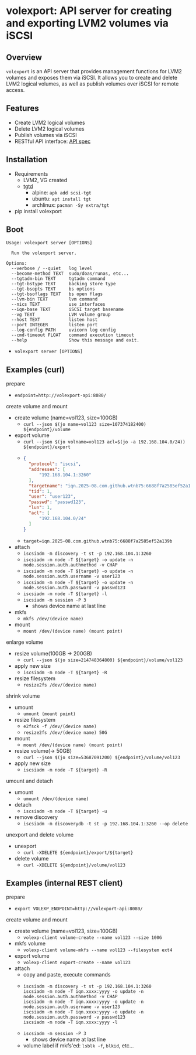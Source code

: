 # volexport: API server for creating and exporting LVM2 volumes via iSCSI

## Overview

`volexport` is an API server that provides management functions for LVM2 volumes and exposes them via iSCSI. It allows you to create and delete LVM2 logical volumes, as well as publish volumes over iSCSI for remote access.

## Features

- Create LVM2 logical volumes
- Delete LVM2 logical volumes
- Publish volumes via iSCSI
- RESTful API interface: [API spec](https://wtnb75.github.io/volexport/api/)

## Installation

- Requirements
    - LVM2, VG created
    - [tgtd](https://github.com/fujita/tgt)
        - alpine: `apk add scsi-tgt`
        - ubuntu: `apt install tgt`
        - archlinux: `pacman -Sy extra/tgt`
- pip install volexport

## Boot

```plaintext
Usage: volexport server [OPTIONS]

  Run the volexport server.

Options:
  --verbose / --quiet   log level
  --become-method TEXT  sudo/doas/runas, etc...
  --tgtadm-bin TEXT     tgtadm command
  --tgt-bstype TEXT     backing store type
  --tgt-bsopts TEXT     bs options
  --tgt-bsoflags TEXT   bs open flags
  --lvm-bin TEXT        lvm command
  --nics TEXT           use interfaces
  --iqn-base TEXT       iSCSI target basename
  --vg TEXT             LVM volume group
  --host TEXT           listen host
  --port INTEGER        listen port
  --log-config PATH     uvicorn log config
  --cmd-timeout FLOAT   command execution timeout
  --help                Show this message and exit.
```

- `volexport server [OPTIONS]`

## Examples (curl)

prepare

- `endpoint=http://volexport-api:8080/`

create volume and mount

- create volume (name=vol123, size=100GB)
    - `curl --json $(jo name=vol123 size=107374182400) ${endpoint}/volume`
- export volume
    - `curl --json $(jo volname=vol123 acl=$(jo -a 192.168.104.0/24)) ${endpoint}/export`
    - ```json
      {
        "protocol": "iscsi",
        "addresses": [
            "192.168.104.1:3260"
        ],
        "targetname": "iqn.2025-08.com.github.wtnb75:6688f7a2585ef52a139b",
        "tid": 1,
        "user": "user123",
        "passwd": "passwd123",
        "lun": 1,
        "acl": [
            "192.168.104.0/24"
        ]
      }
      ```
    - `target=iqn.2025-08.com.github.wtnb75:6688f7a2585ef52a139b`
- attach
    - `iscsiadm -m discovery -t st -p 192.168.104.1:3260`
    - `iscsiadm -m node -T ${target} -o update -n node.session.auth.authmethod -v CHAP`
    - `iscsiadm -m node -T ${target} -o update -n node.session.auth.username -v user123`
    - `iscsiadm -m node -T ${target} -o update -n node.session.auth.password -v passwd123`
    - `iscsiadm -m node -T ${target} -l`
    - `iscsiadm -m session -P 3`
        - shows device name at last line
- mkfs
    - `mkfs /dev/(device name)`
- mount
    - `mount /dev/(device name) (mount point)`

enlarge volume

- resize volume(100GB -> 200GB)
    - `curl --json $(jo size=214748364800) ${endpoint}/volume/vol123`
- apply new size
    - `iscsiadm -m node -T ${target} -R`
- resize filesystem
    - `resize2fs /dev/(device name)`

shrink volume

- umount
    - `umount (mount point)`
- resize filesystem
    - `e2fsck -f /dev/(device name)`
    - `resize2fs /dev/(device name) 50G`
- mount
    - `mount /dev/(device name) (mount point)`
- resize volume(-> 50GB)
    - `curl --json $(jo size=53687091200) ${endpoint}/volume/vol123`
- apply new size
    - `iscsiadm -m node -T ${target} -R`

umount and detach

- umount
    - `umount /dev/(device name)`
- detach
    - `iscsiadm -m node -T ${target} -u`
- remove discovery
    - `iscsiadm -m discoverydb -t st -p 192.168.104.1:3260 --op delete`

unexport and delete volume

- unexport
    - `curl -XDELETE ${endpoint}/export/${target}`
- delete volume
    - `curl -XDELETE ${endpoint}/volume/vol123`

## Examples (internal REST client)

prepare

- `export VOLEXP_ENDPOINT=http://volexport-api:8080/`

create volume and mount

- create volume (name=vol123, size=100GB)
    - `volexp-client volume-create --name vol123 --size 100G`
- mkfs volume
    - `volexp-client volume-mkfs --name vol123 --filesystem ext4`
- export volume
    - `volexp-client export-create --name vol123`
- attach
    - copy and paste, execute commands
    - ```
      iscsiadm -m discovery -t st -p 192.168.104.1:3260
      iscsiadm -m node -T iqn.xxxx:yyyy -o update -n node.session.auth.authmethod -v CHAP
      iscsiadm -m node -T iqn.xxxx:yyyy -o update -n node.session.auth.username -v user123
      iscsiadm -m node -T iqn.xxxx:yyyy -o update -n node.session.auth.password -v passwd123
      iscsiadm -m node -T iqn.xxxx:yyyy -l
      ```
    - `iscsiadm -m session -P 3`
        - shows device name at last line
    - volume label if mkfs'ed: `lsblk -f`, `blkid`, etc...
